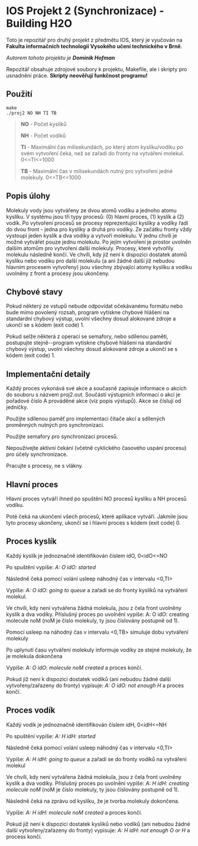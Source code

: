 # IOS Projekt 2 (Synchronizace) - Building H2O

Toto je repozitář pro druhý projekt z předmětu IOS, který je vyučován na **Fakulta informačních technologií Vysokého učení technického v Brně**.

_Autorem tohoto projektu je **Dominik Hofman**_

Repozitář obsahuje zdrojové soubory k projektu, Makefile, ale i skripty pro usnadnění práce. **Skripty neověřují funkčnost programu!**

## Použití
```
make
./proj2 NO NH TI TB
```
> **NO** - Počet kyslíků
> 
> **NH** - Počet vodíků
> 
> **TI** - Maximální čas milisekundách, po který atom kyslíku/vodíku po svém vytvoření čeká, než se zařadí do fronty na vytváření molekul. 0<=TI<=1000
> 
> **TB** - Maximální čas v milisekundách nutný pro vytvoření jedné molekuly. 0<=TB<=1000


## Popis úlohy

Molekuly vody jsou vytvářeny ze dvou atomů vodíku a jednoho atomu kyslíku. V systému jsou tři typy
procesů: (0) hlavní proces, (1) kyslík a (2) vodík. Po vytvoření procesů se procesy reprezentující
kyslíky a vodíky řadí do dvou front - jedna pro kyslíky a druhá pro vodíky. Ze začátku fronty vždy
vystoupí jeden kyslík a dva vodíky a vytvoří molekulu. V jednu chvíli je možné vytvářet pouze jednu
molekulu. Po jejím vytvoření je prostor uvolněn dalším atomům pro vytvoření další molekuly. Procesy,
které vytvořily molekulu následně končí. Ve chvíli, kdy již není k dispozici dostatek atomů kyslíku
nebo vodíku pro další molekulu (a ani žádné další již nebudou hlavním procesem vytvořeny) jsou
všechny zbývající atomy kyslíku a vodíku uvolněny z front a procesy jsou ukončeny.


## Chybové stavy

Pokud některý ze vstupů nebude odpovídat očekávanému formátu nebo bude mimo povolený
rozsah, program vytiskne chybové hlášení na standardní chybový výstup, uvolní všechny dosud
alokované zdroje a ukončí se s kódem (exit code) 1.

Pokud selže některá z operací se semafory, nebo sdílenou pamětí, postupujte stejně--program
vytiskne chybové hlášení na standardní chybový výstup, uvolní všechny dosud alokované
zdroje a ukončí se s kódem (exit code) 1.


## Implementační detaily

Každý proces vykonává své akce a současně zapisuje informace o akcích do souboru s názvem
proj2.out. Součástí výstupních informací o akci je pořadové číslo A prováděné akce (viz popis
výstupů). Akce se číslují od jedničky.

Použijte sdílenou paměť pro implementaci čítače akcí a sdílených proměnných nutných pro
synchronizaci.

Použijte semafory pro synchronizaci procesů.

Nepoužívejte aktivní čekání (včetně cyklického časového uspání procesu) pro účely
synchronizace.

Pracujte s procesy, ne s vlákny.


## Hlavní proces

Hlavní proces vytváří ihned po spuštění NO procesů kyslíku a NH procesů vodíku.

Poté čeká na ukončení všech procesů, které aplikace vytváří. Jakmile jsou tyto procesy
ukončeny, ukončí se i hlavní proces s kódem (exit code) 0.


## Proces kyslík

Každý kyslík je jednoznačně identifikován číslem idO, 0<idO<=NO

Po spuštění vypíše: _A: O idO: started_

Následně čeká pomocí volání usleep náhodný čas v intervalu <0,TI>

Vypíše: _A: O idO: going to queue_ a zařadí se do fronty kyslíků na vytváření molekul.

Ve chvíli, kdy není vytvářena žádná molekula, jsou z čela front uvolněny kyslík a dva vodíky.
Příslušný proces po uvolnění vypíše: A: O idO: creating molecule noM (noM je číslo molekuly,
ty jsou číslovány postupně od 1).

Pomocí usleep na náhodný čas v intervalu <0,TB> simuluje dobu vytváření molekuly

Po uplynutí času vytváření molekuly informuje vodíky ze stejné molekuly, že je molekula
dokončena

Vypíše: _A: O idO: molecule noM created_ a proces končí.

Pokud již není k dispozici dostatek vodíků (ani nebudou žádné další vytvořeny/zařazeny do
fronty) vypisuje: _A: O idO: not enough H_ a proces končí.


## Proces vodík

Každý vodík je jednoznačně identifikován číslem idH, 0<idH<=NH

Po spuštění vypíše: _A: H idH: started_

Následně čeká pomocí volání usleep náhodný čas v intervalu <0,TI>

Vypíše: _A: H idH: going to queue_ a zařadí se do fronty vodíků na vytváření molekul

Ve chvíli, kdy není vytvářena žádná molekula, jsou z čela front uvolněny kyslík a dva vodíky.
Příslušný proces po uvolnění vypíše: _A: H idH: creating molecule noM_ (noM je číslo molekuly,
ty jsou číslovány postupně od 1).

Následně čeká na zprávu od kyslíku, že je tvorba molekuly dokončena.

Vypíše: _A: H idH: molecule noM created_ a proces končí.

Pokud již není k dispozici dostatek kyslíků nebo vodíků (ani nebudou žádné další
vytvořeny/zařazeny do fronty) vypisuje: _A: H idH: not enough O or H_ a process končí.
